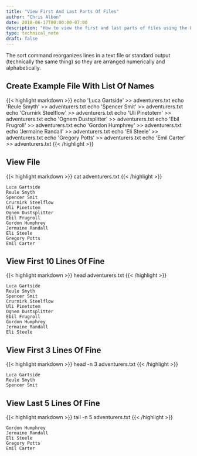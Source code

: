```yaml
---
title: "View First And Last Parts Of Files"
author: "Chris Albon"
date: 2018-06-17T00:00:00-07:00
description: "How to view the first and last parts of files using the Linux command line."
type: technical_note
draft: false
---
```


The sort command reorganizes lines in a text file or standard output (technically the same thing) so they are arranged numerically and alphabetically.

## Create Example File With List Of Names

{{< highlight markdown >}}
echo 'Luca Gartside' >> adventurers.txt
echo 'Reule Smyth' >> adventurers.txt
echo 'Spencer Smit' >> adventurers.txt
echo 'Crurnirk Steelflow' >> adventurers.txt
echo 'Uli Pinetotem' >> adventurers.txt
echo 'Ognem Dustsplitter' >> adventurers.txt
echo 'Ebil Frugroll' >> adventurers.txt
echo 'Gordon Humphrey' >> adventurers.txt
echo 'Jermaine Randall' >> adventurers.txt
echo 'Eli Steele' >> adventurers.txt
echo 'Gregory Potts' >> adventurers.txt
echo 'Emil Carter' >> adventurers.txt
{{< /highlight >}}

## View File

{{< highlight markdown >}}
cat adventurers.txt
{{< /highlight >}}
```
Luca Gartside
Reule Smyth
Spencer Smit
Crurnirk Steelflow
Uli Pinetotem
Ognem Dustsplitter
Ebil Frugroll
Gordon Humphrey
Jermaine Randall
Eli Steele
Gregory Potts
Emil Carter
```

## View First 10 Lines Of Fine

{{< highlight markdown >}}
head adventurers.txt
{{< /highlight >}}
```
Luca Gartside
Reule Smyth
Spencer Smit
Crurnirk Steelflow
Uli Pinetotem
Ognem Dustsplitter
Ebil Frugroll
Gordon Humphrey
Jermaine Randall
Eli Steele
```

## View First 3 Lines Of Fine

{{< highlight markdown >}}
head -n 3 adventurers.txt
{{< /highlight >}}
```
Luca Gartside
Reule Smyth
Spencer Smit
```

## View Last 5 Lines Of Fine

{{< highlight markdown >}}
tail -n 5 adventurers.txt
{{< /highlight >}}
```
Gordon Humphrey
Jermaine Randall
Eli Steele
Gregory Potts
Emil Carter
```